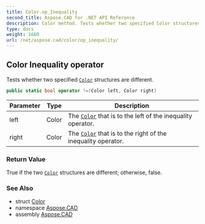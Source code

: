 ```yaml
---
title: Color.op_Inequality
second_title: Aspose.CAD for .NET API Reference
description: Color method. Tests whether two specified Color structures are different
type: docs
weight: 1660
url: /net/aspose.cad/color/op_inequality/
---
```

## Color Inequality operator

Tests whether two specified [`Color`](../) structures are different.

```csharp
public static bool operator !=(Color left, Color right)
```

| Parameter | Type | Description |
| --- | --- | --- |
| left | Color | The [`Color`](../) that is to the left of the inequality operator. |
| right | Color | The [`Color`](../) that is to the right of the inequality operator. |

### Return Value

True if the two [`Color`](../) structures are different; otherwise, false.

### See Also

* struct [Color](../)
* namespace [Aspose.CAD](../../color/)
* assembly [Aspose.CAD](../../../)


